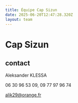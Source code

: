 ```yaml
---
title: Équipe Cap Sizun
date: 2025-06-20T12:47:28.320Z
layout: team
---
```


# Cap Sizun



## contact 

Aleksander KLESSA

06 30 96 53 09, 09 77 97 96 74

alik29@orange.fr

